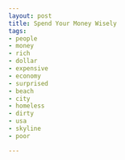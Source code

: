 ```yaml
---
layout: post
title: Spend Your Money Wisely
tags:
- people
- money
- rich
- dollar
- expensive
- economy
- surprised
- beach
- city
- homeless
- dirty
- usa
- skyline
- poor

---
```


